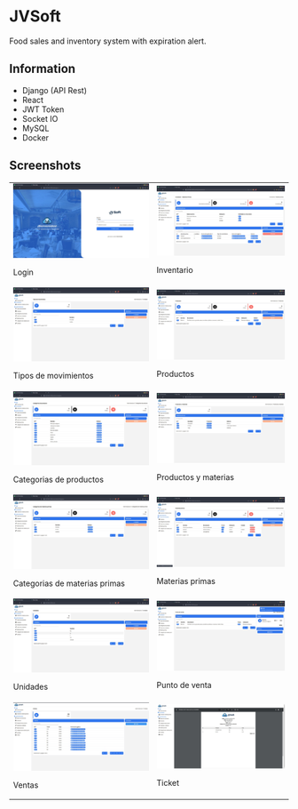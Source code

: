 # JVSoft
Food sales and inventory system with expiration alert.

## Information
- Django (API Rest)
- React
- JWT Token
- Socket IO
- MySQL
- Docker

## Screenshots
<table>
  <tr>
    <td>
      <img src="https://raw.githubusercontent.com/VaneRSanchez/JVSoft/master/images/ss1.png" alt="Screenshot 1" width="100%">
      <p>Login</p>
    </td>
    <td>      
      <img src="https://raw.githubusercontent.com/VaneRSanchez/JVSoft/master/images/ss2.png" alt="Screenshot 2" width="100%">
      <p>Inventario</p>
    </td>
  </tr>
  <tr>
    <td>
      <img src="https://raw.githubusercontent.com/VaneRSanchez/JVSoft/master/images/ss3.png" alt="Screenshot 3" width="100%">
      <p>Tipos de movimientos</p>
    </td>
    <td>      
      <img src="https://raw.githubusercontent.com/VaneRSanchez/JVSoft/master/images/ss4.png" alt="Screenshot 4" width="100%">
      <p>Productos</p>
    </td>
  </tr>
  <tr>
    <td>
      <img src="https://raw.githubusercontent.com/VaneRSanchez/JVSoft/master/images/ss5.png" alt="Screenshot 5" width="100%">
      <p>Categorias de productos</p>
    </td>
    <td>      
      <img src="https://raw.githubusercontent.com/VaneRSanchez/JVSoft/master/images/ss7.png" alt="Screenshot 7" width="100%">
      <p>Productos y materias</p>
    </td>
  </tr>
  <tr>
    <td>
      <img src="https://raw.githubusercontent.com/VaneRSanchez/JVSoft/master/images/ss8.png" alt="Screenshot 8" width="100%">
      <p>Categorias de materias primas</p>
    </td>
    <td>      
      <img src="https://raw.githubusercontent.com/VaneRSanchez/JVSoft/master/images/ss9.png" alt="Screenshot 9" width="100%">
      <p>Materias primas</p>
    </td>
  </tr>
  <tr>
    <td>
      <img src="https://raw.githubusercontent.com/VaneRSanchez/JVSoft/master/images/ss10.png" alt="Screenshot 10" width="100%">
      <p>Unidades</p>
    </td>
    <td>      
      <img src="https://raw.githubusercontent.com/VaneRSanchez/JVSoft/master/images/ss11.png" alt="Screenshot 11" width="100%">
      <p>Punto de venta</p>
    </td>
  </tr>
  <tr>
    <td>
      <img src="https://raw.githubusercontent.com/VaneRSanchez/JVSoft/master/images/ss12.png" alt="Screenshot 12" width="100%">
      <p>Ventas</p>
    </td>
    <td>      
      <img src="https://raw.githubusercontent.com/VaneRSanchez/JVSoft/master/images/ss13.png" alt="Screenshot 13" width="100%">
      <p>Ticket</p>
    </td>
  </tr>
</table>